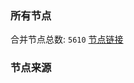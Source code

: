 ### 所有节点
合并节点总数: `5610`
[节点链接](https://github.com/rzhy1/33/raw/master/sub/sub_merge_base64.txt)

### 节点来源
